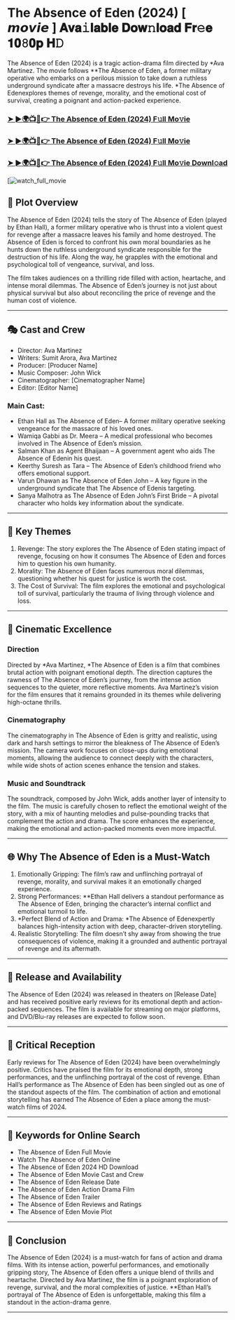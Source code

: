 # The Absence of Eden (2024) [ 𝙢𝙤𝙫𝙞𝙚 ] 𝐀𝐯𝐚𝚒𝐥𝐚𝐛𝐥𝐞 𝐃𝐨𝐰𝚗𝐥𝐨𝐚𝐝 𝐅𝐫𝚎𝐞 𝟏𝟎𝟾𝟎𝐩 𝐇𝙳

The Absence of Eden (2024) is a tragic action-drama film directed by *Ava Martinez. The movie follows **The Absence of Eden, a former military operative who embarks on a perilous mission to take down a ruthless underground syndicate after a massacre destroys his life. *The Absence of Edenexplores themes of revenge, morality, and the emotional cost of survival, creating a poignant and action-packed experience.

### [➤ ►🌍📺📱👉   The Absence of Eden (2024) F𝚞ll Mo𝚟ie](https://rb.gy/ubzqr7)

### [➤ ►🌍📺📱👉   The Absence of Eden (2024) F𝚞ll Mo𝚟ie](https://rb.gy/ubzqr7)

### [➤ ►🌍📺📱👉   The Absence of Eden (2024) F𝚞ll Mo𝚟ie Downl𝚘ad](https://rb.gy/ubzqr7)

[![watch_full_movie](https://media.themoviedb.org/t/p/w533_and_h300_bestv2/4fOQsUC7L7IGFvePEPzULb8s2Nz.jpg)

## 📖 Plot Overview

The Absence of Eden (2024) tells the story of The Absence of Eden (played by Ethan Hall), a former military operative who is thrust into a violent quest for revenge after a massacre leaves his family and home destroyed. The Absence of Eden is forced to confront his own moral boundaries as he hunts down the ruthless underground syndicate responsible for the destruction of his life. Along the way, he grapples with the emotional and psychological toll of vengeance, survival, and loss.

The film takes audiences on a thrilling ride filled with action, heartache, and intense moral dilemmas. The Absence of Eden’s journey is not just about physical survival but also about reconciling the price of revenge and the human cost of violence.

---

## 🎭 Cast and Crew

- Director: Ava Martinez  
- Writers: Sumit Arora, Ava Martinez  
- Producer: [Producer Name]  
- Music Composer: John Wick  
- Cinematographer: [Cinematographer Name]  
- Editor: [Editor Name]  

### Main Cast:

- Ethan Hall as The Absence of Eden– A former military operative seeking vengeance for the massacre of his loved ones.  
- Wamiqa Gabbi as Dr. Meera – A medical professional who becomes involved in The Absence of Eden’s mission.  
- Salman Khan as Agent Bhaijaan – A government agent who aids The Absence of Edenin his quest.  
- Keerthy Suresh as Tara – The Absence of Eden’s childhood friend who offers emotional support.  
- Varun Dhawan as The Absence of Eden John – A key figure in the underground syndicate that The Absence of Edenis targeting.  
- Sanya Malhotra as The Absence of Eden John’s First Bride – A pivotal character who holds key information about the syndicate.

---

## 🌟 Key Themes

1. Revenge: The story explores the The Absence of Eden stating impact of revenge, focusing on how it consumes The Absence of Eden and forces him to question his own humanity.  
2. Morality: The Absence of Eden faces numerous moral dilemmas, questioning whether his quest for justice is worth the cost.  
3. The Cost of Survival: The film explores the emotional and psychological toll of survival, particularly the trauma of living through violence and loss.

---

## 🎥 Cinematic Excellence

### Direction  
Directed by *Ava Martinez, *The Absence of Eden is a film that combines brutal action with poignant emotional depth. The direction captures the rawness of The Absence of Eden’s journey, from the intense action sequences to the quieter, more reflective moments. Ava Martinez’s vision for the film ensures that it remains grounded in its themes while delivering high-octane thrills.

### Cinematography  
The cinematography in The Absence of Eden is gritty and realistic, using dark and harsh settings to mirror the bleakness of The Absence of Eden’s mission. The camera work focuses on close-ups during emotional moments, allowing the audience to connect deeply with the characters, while wide shots of action scenes enhance the tension and stakes.

### Music and Soundtrack  
The soundtrack, composed by John Wick, adds another layer of intensity to the film. The music is carefully chosen to reflect the emotional weight of the story, with a mix of haunting melodies and pulse-pounding tracks that complement the action and drama. The score enhances the experience, making the emotional and action-packed moments even more impactful.

---

## 🌐 Why The Absence of Eden is a Must-Watch

1. Emotionally Gripping: The film’s raw and unflinching portrayal of revenge, morality, and survival makes it an emotionally charged experience.  
2. Strong Performances: **Ethan Hall delivers a standout performance as The Absence of Eden, bringing the character’s internal conflict and emotional turmoil to life.  
3. *Perfect Blend of Action and Drama: *The Absence of Edenexpertly balances high-intensity action with deep, character-driven storytelling.  
4. Realistic Storytelling: The film doesn’t shy away from showing the true consequences of violence, making it a grounded and authentic portrayal of revenge and its aftermath.

---

## 📅 Release and Availability

The Absence of Eden (2024) was released in theaters on [Release Date] and has received positive early reviews for its emotional depth and action-packed sequences. The film is available for streaming on major platforms, and DVD/Blu-ray releases are expected to follow soon.

---

## 📝 Critical Reception

Early reviews for The Absence of Eden (2024) have been overwhelmingly positive. Critics have praised the film for its emotional depth, strong performances, and the unflinching portrayal of the cost of revenge. Ethan Hall’s performance as The Absence of Eden has been singled out as one of the standout aspects of the film. The combination of action and emotional storytelling has earned The Absence of Eden a place among the must-watch films of 2024.

---

## 🔑 Keywords for Online Search

- The Absence of Eden Full Movie  
- Watch The Absence of Eden Online  
- The Absence of Eden 2024 HD Download  
- The Absence of Eden Movie Cast and Crew  
- The Absence of Eden Release Date  
- The Absence of Eden Action Drama Film  
- The Absence of Eden Trailer  
- The Absence of Eden Reviews and Ratings  
- The Absence of Eden Movie Plot  

---

## 📢 Conclusion

The Absence of Eden (2024) is a must-watch for fans of action and drama films. With its intense action, powerful performances, and emotionally gripping story, The Absence of Eden offers a unique blend of thrills and heartache. Directed by Ava Martinez, the film is a poignant exploration of revenge, survival, and the moral complexities of justice. **Ethan Hall’s portrayal of The Absence of Eden is unforgettable, making this film a standout in the action-drama genre.

---
